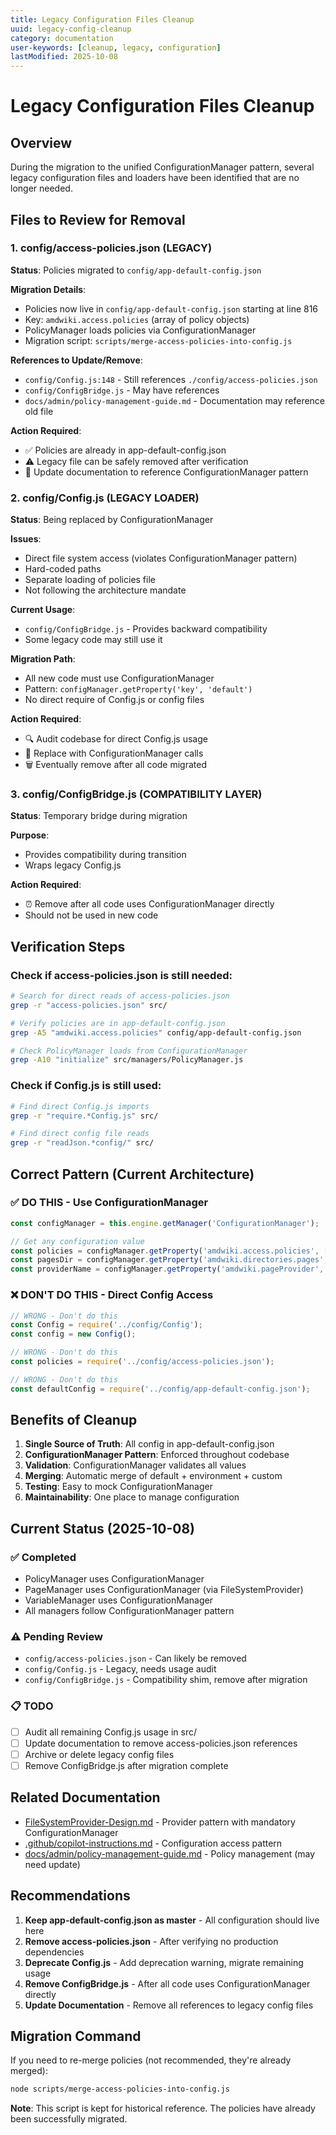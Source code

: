 ```yaml
---
title: Legacy Configuration Files Cleanup
uuid: legacy-config-cleanup
category: documentation
user-keywords: [cleanup, legacy, configuration]
lastModified: 2025-10-08
---
```


# Legacy Configuration Files Cleanup

## Overview

During the migration to the unified ConfigurationManager pattern, several legacy configuration files and loaders have been identified that are no longer needed.

## Files to Review for Removal

### 1. config/access-policies.json (LEGACY)

**Status**: Policies migrated to `config/app-default-config.json`

**Migration Details**:
- Policies now live in `config/app-default-config.json` starting at line 816
- Key: `amdwiki.access.policies` (array of policy objects)
- PolicyManager loads policies via ConfigurationManager
- Migration script: `scripts/merge-access-policies-into-config.js`

**References to Update/Remove**:
- `config/Config.js:148` - Still references `./config/access-policies.json`
- `config/ConfigBridge.js` - May have references
- `docs/admin/policy-management-guide.md` - Documentation may reference old file

**Action Required**:
- ✅ Policies are already in app-default-config.json
- ⚠️ Legacy file can be safely removed after verification
- 📝 Update documentation to reference ConfigurationManager pattern

### 2. config/Config.js (LEGACY LOADER)

**Status**: Being replaced by ConfigurationManager

**Issues**:
- Direct file system access (violates ConfigurationManager pattern)
- Hard-coded paths
- Separate loading of policies file
- Not following the architecture mandate

**Current Usage**:
- `config/ConfigBridge.js` - Provides backward compatibility
- Some legacy code may still use it

**Migration Path**:
- All new code must use ConfigurationManager
- Pattern: `configManager.getProperty('key', 'default')`
- No direct require of Config.js or config files

**Action Required**:
- 🔍 Audit codebase for direct Config.js usage
- 🔄 Replace with ConfigurationManager calls
- 🗑️ Eventually remove after all code migrated

### 3. config/ConfigBridge.js (COMPATIBILITY LAYER)

**Status**: Temporary bridge during migration

**Purpose**:
- Provides compatibility during transition
- Wraps legacy Config.js

**Action Required**:
- ⏰ Remove after all code uses ConfigurationManager directly
- Should not be used in new code

## Verification Steps

### Check if access-policies.json is still needed:

```bash
# Search for direct reads of access-policies.json
grep -r "access-policies.json" src/

# Verify policies are in app-default-config.json
grep -A5 "amdwiki.access.policies" config/app-default-config.json

# Check PolicyManager loads from ConfigurationManager
grep -A10 "initialize" src/managers/PolicyManager.js
```

### Check if Config.js is still used:

```bash
# Find direct Config.js imports
grep -r "require.*Config.js" src/

# Find direct config file reads
grep -r "readJson.*config/" src/
```

## Correct Pattern (Current Architecture)

### ✅ DO THIS - Use ConfigurationManager

```javascript
const configManager = this.engine.getManager('ConfigurationManager');

// Get any configuration value
const policies = configManager.getProperty('amdwiki.access.policies', []);
const pagesDir = configManager.getProperty('amdwiki.directories.pages', './pages');
const providerName = configManager.getProperty('amdwiki.pageProvider', 'FileSystemProvider');
```

### ❌ DON'T DO THIS - Direct Config Access

```javascript
// WRONG - Don't do this
const Config = require('../config/Config');
const config = new Config();

// WRONG - Don't do this
const policies = require('../config/access-policies.json');

// WRONG - Don't do this
const defaultConfig = require('../config/app-default-config.json');
```

## Benefits of Cleanup

1. **Single Source of Truth**: All config in app-default-config.json
2. **ConfigurationManager Pattern**: Enforced throughout codebase
3. **Validation**: ConfigurationManager validates all values
4. **Merging**: Automatic merge of default + environment + custom
5. **Testing**: Easy to mock ConfigurationManager
6. **Maintainability**: One place to manage configuration

## Current Status (2025-10-08)

### ✅ Completed
- PolicyManager uses ConfigurationManager
- PageManager uses ConfigurationManager (via FileSystemProvider)
- VariableManager uses ConfigurationManager
- All managers follow ConfigurationManager pattern

### ⚠️ Pending Review
- `config/access-policies.json` - Can likely be removed
- `config/Config.js` - Legacy, needs usage audit
- `config/ConfigBridge.js` - Compatibility shim, remove after migration

### 📋 TODO
- [ ] Audit all remaining Config.js usage in src/
- [ ] Update documentation to remove access-policies.json references
- [ ] Archive or delete legacy config files
- [ ] Remove ConfigBridge.js after migration complete

## Related Documentation

- [FileSystemProvider-Design.md](FileSystemProvider-Design.md) - Provider pattern with mandatory ConfigurationManager
- [.github/copilot-instructions.md](../../.github/copilot-instructions.md#L90-L96) - Configuration access pattern
- [docs/admin/policy-management-guide.md](../admin/policy-management-guide.md) - Policy management (may need update)

## Recommendations

1. **Keep app-default-config.json as master** - All configuration should live here
2. **Remove access-policies.json** - After verifying no production dependencies
3. **Deprecate Config.js** - Add deprecation warning, migrate remaining usage
4. **Remove ConfigBridge.js** - After all code uses ConfigurationManager directly
5. **Update Documentation** - Remove all references to legacy config files

## Migration Command

If you need to re-merge policies (not recommended, they're already merged):

```bash
node scripts/merge-access-policies-into-config.js
```

**Note**: This script is kept for historical reference. The policies have already been successfully migrated.

